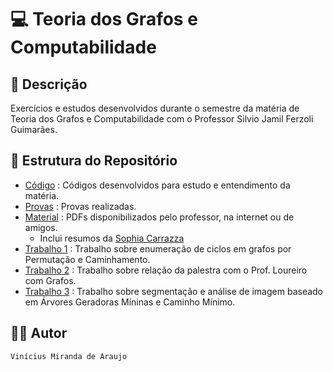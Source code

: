 # 💻 Teoria dos Grafos e Computabilidade

## 📃 Descrição

Exercícios e estudos desenvolvidos durante o semestre da matéria de Teoria dos Grafos e Computabilidade com o Professor
Silvio Jamil Ferzoli Guimarães.

## 📑 Estrutura do Repositório

- [Código](/TGC/Codigo/) : Códigos desenvolvidos para estudo e entendimento da matéria.
- [Provas](/TGC/Provas/) : Provas realizadas.
- [Material](/TGC/Material/) : PDFs disponibilizados pelo professor, na internet ou de amigos.
    - Inclui resumos da [Sophia Carrazza](https://github.com/sophiacarrazza/4semestre-CC-PUCMinas-SophiaCarrazza/tree/main/Grafos)
- [Trabalho 1](/TGC/Trabalho_1/) : Trabalho sobre enumeração de ciclos em grafos por Permutação e Caminhamento.
- [Trabalho 2](/TGC/Trabalho_2/) : Trabalho sobre relação da palestra com o Prof. Loureiro com Grafos.
- [Trabalho 3](/TGC/Trabalho_3/) : Trabalho sobre segmentação e análise de imagem baseado em Árvores Geradoras Míninas e Caminho Mínimo.

## 👨‍💻 Autor

`Vinícius Miranda de Araujo`